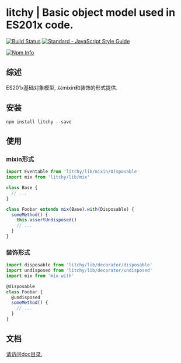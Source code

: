# litchy | Basic object model used in ES201x code.

[![Build Status](https://travis-ci.org/yusangeng/litchy.svg?branch=master)](https://travis-ci.org/yusangeng/litchy) [![Standard - JavaScript Style Guide](https://img.shields.io/badge/code_style-standard-brightgreen.svg)](https://standardjs.com)

[![Npm Info](https://nodei.co/npm/litchy.png?compact=true)](https://www.npmjs.com/package/litchy)

## 综述

ES201x基础对象模型, 以mixin和装饰的形式提供.

## 安装

``` shell
npm install litchy --save
```

## 使用

### mixin形式

``` js
import Eventable from 'litchy/lib/mixin/Disposable'
import mix from 'litchy/lib/mix'

class Base {
  // ...
}

class Foobar extends mix(Base).with(Disposable) {
  someMethod() {
    this.assertUndisposed()
    // ...
  }
}
```

### 装饰形式

``` js
import disposable from 'litchy/lib/decorator/disposable'
import undisposed from 'litchy/lib/decorator/undisposed'
import mix from 'mix-with'

@disposable
class Foobar {
  @undisposed
  someMethod() {
    // ...
  }
}
```

## 文档

[请访问doc目录.](https://github.com/yusangeng/litchy/tree/master/doc)
